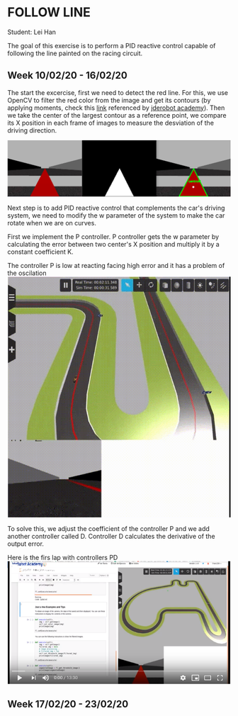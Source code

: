 # FOLLOW LINE
Student: Lei Han


The goal of this exercise is to perform a PID reactive control capable of following the line painted on the racing circuit.


Week 10/02/20 - 16/02/20
------------------
The start the excercise, first we need to detect the red line. For this, we use OpenCV to filter the red color from the image and get its contours (by applying moments, check this [link](https://stackoverflow.com/questions/22470902/understanding-moments-function-in-opencv) referenced by [jderobot academy](https://jderobot.github.io/RoboticsAcademy/exercises/follow_line/)). 
Then we take the center of the largest contour as a reference point, we compare its X position in each frame of images to measure the desviation of the driving direction.

![Illustration of color filtering](https://github.com/LeiHan1/MUVA-Robotica/blob/master/FollowLine/img/moments.png)


Next step is to add PID reactive control that complements the car's driving system, we need to modify the w parameter of the system to make the car rotate when we are on curves.

First we implement the P controller. P controller gets the w parameter by calculating the error between two center's X position and multiply it by a constant coefficient K.

The controller P is low at reacting facing high error and it has a problem of the oscilation
![Oscillation of the car](https://github.com/LeiHan1/MUVA-Robotica/blob/master/FollowLine/img/oscilation-problem.gif)

To solve this, we adjust the coefficient of the controller P and we add another controller called D. Controller D calculates the derivative of the output error.

Here is the firs lap with controllers PD
[![Watch the video](https://github.com/LeiHan1/MUVA-Robotica/blob/master/FollowLine/img/cover.PNG)](https://www.youtube.com/watch?v=7jyP9tny44g)


Week 17/02/20 - 23/02/20
------------------
